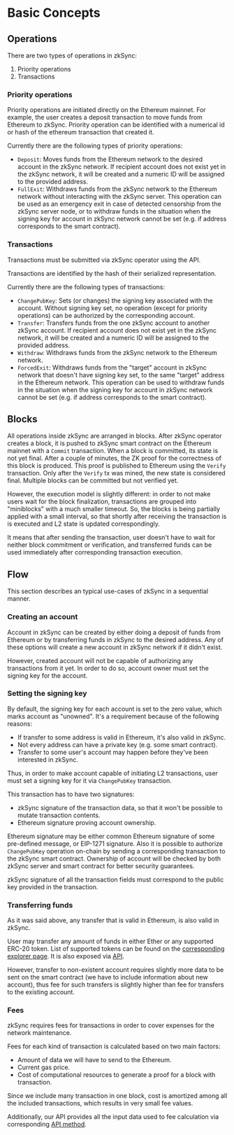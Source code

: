 # Basic Concepts

## Operations

There are two types of operations in zkSync:

1. Priority operations
2. Transactions

### Priority operations

Priority operations are initiated directly on the Ethereum mainnet. For example, the user creates a deposit transaction
to move funds from Ethereum to zkSync. Priority operation can be identified with a numerical id or hash of the ethereum
transaction that created it.

Currently there are the following types of priority operations:

- `Deposit`: Moves funds from the Ethereum network to the desired account in the zkSync network. If recipient account
  does not exist yet in the zkSync network, it will be created and a numeric ID will be assigned to the provided
  address.
- `FullExit`: Withdraws funds from the zkSync network to the Ethereum network without interacting with the zkSync
  server. This operation can be used as an emergency exit in case of detected censorship from the zkSync server node, or
  to withdraw funds in the situation when the signing key for account in zkSync network cannot be set (e.g. if address
  corresponds to the smart contract).

### Transactions

Transactions must be submitted via zkSync operator using the API.

Transactions are identified by the hash of their serialized representation.

Currently there are the following types of transactions:

- `ChangePubKey`: Sets (or changes) the signing key associated with the account. Without signing key set, no operation
  (except for priority operations) can be authorized by the corresponding account.
- `Transfer`: Transfers funds from the one zkSync account to another zkSync account. If recipient account does not exist
  yet in the zkSync network, it will be created and a numeric ID will be assigned to the provided address.
- `Withdraw`: Withdraws funds from the zkSync network to the Ethereum network.
- `ForcedExit`: Withdraws funds from the "target" account in zkSync network that doesn't have signing key set, to the
  same "target" address in the Ethereum network. This operation can be used to withdraw funds in the situation when the
  signing key for account in zkSync network cannot be set (e.g. if address corresponds to the smart contract).

## Blocks

All operations inside zkSync are arranged in blocks. After zkSync operator creates a block, it is pushed to zkSync smart
contract on the Ethereum mainnet with a `Commit` transaction. When a block is committed, its state is not yet final.
After a couple of minutes, the ZK proof for the correctness of this block is produced. This proof is published to
Ethereum using the `Verify` transaction. Only after the `Verify` tx was mined, the new state is considered final.
Multiple blocks can be committed but not verified yet.

However, the execution model is slightly different: in order to not make users wait for the block finalization,
transactions are grouped into "miniblocks" with a much smaller timeout. So, the blocks is being partially applied with a
small interval, so that shortly after receiving the transaction is is executed and L2 state is updated correspondingly.

It means that after sending the transaction, user doesn't have to wait for neither block commitment or verification, and
transferred funds can be used immediately after corresponding transaction execution.

## Flow

This section describes an typical use-cases of zkSync in a sequential manner.

### Creating an account

Account in zkSync can be created by either doing a deposit of funds from Ethereum or by transferring funds
in zkSync to the desired address. Any of these options will create a new account in zkSync network if it didn't exist.

However, created account will not be capable of authorizing any transactions from it yet. In order to do so, account
owner must set the signing key for the account.

### Setting the signing key

By default, the signing key for each account is set to the zero value, which marks account as "unowned". It's a
requirement because of the following reasons:

- If transfer to some address is valid in Ethereum, it's also valid in zkSync.
- Not every address can have a private key (e.g. some smart contract).
- Transfer to some user's account may happen before they've been interested in zkSync.

Thus, in order to make account capable of initiating L2 transactions, user must set a signing key for it via
`ChangePubKey` transaction.

This transaction has to have two signatures:

- zkSync signature of the transaction data, so that it won't be possible to mutate transaction contents.
- Ethereum signature proving account ownership.

Ethereum signature may be either common Ethereum signature of some pre-defined message, or EIP-1271 signature. Also
it is possible to authorize `ChangePubKey` operation on-chain by sending a corresponding transaction to the zkSync smart
contract. Ownership of account will be checked by both zkSync server and smart contract for better security guarantees.

zkSync signature of all the transaction fields must correspond to the public key provided in the transaction.

### Transferring funds

As it was said above, any transfer that is valid in Ethereum, is also valid in zkSync.

User may transfer any amount of funds in either Ether or any supported ERC-20 token.
List of supported tokens can be found on the [corresponding explorer page](https://zkscan.io/tokens).
It is also exposed via [API](../api).

However, transfer to non-existent account requires slightly more data to be sent on the smart contract (we have to 
include information about new account), thus fee for such transfers is slightly higher than fee for transfers to the
existing account.

### Fees

zkSync requires fees for transactions in order to cover expenses for the network maintenance.

Fees for each kind of transaction is calculated based on two main factors:

- Amount of data we will have to send to the Ethereum.
- Current gas price.
- Cost of computational resources to generate a proof for a block with transaction.

Since we include many transaction in one block, cost is amortized among all the included transactions, which results in
very small fee values.

Additionally, our API provides all the input data used to fee calculation via corresponding [API method][api_fee].

[api_fee]: ../api/v0.1.md#get-tx-fee
